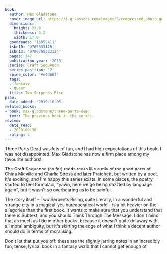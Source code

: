 ```yaml
---
book:
  author: Max Gladstone
  cover_image_url: https://i.gr-assets.com/images/S/compressed.photo.goodreads.com/books/1355469010l/16059411._SX98_.jpg
  dimensions:
    height: 22.0
    thickness: 3.2
    width: 17.9
  goodreads: '16059411'
  isbn10: '0765333120'
  isbn13: '9780765333124'
  pages: 347
  publication_year: '2013'
  series: Craft Sequence
  series_position: '2'
  spine_color: '#e4d66f'
  tags:
  - fantasy
  - queer
  title: Two Serpents Rise
plan:
  date_added: '2019-10-05'
related_books:
- book: max-gladstone/three-parts-dead
  text: The previous book in the series.
review:
  date_read:
  - 2020-09-30
  rating: 4
---
```


Three Parts Dead was lots of fun, and I had high expectations of this book. I was not disappointed. Max Gladstone has
now a firm place among my favourite authors!

The Craft Sequence (so far) reads reads like a mix of the good parts of China Mieville and Charlie Stross and later
Pratchett, but written by a poet. It's exciting, and I'm happy this series exists. In some places, the poetry started to
feel formulaic, "yawn, here we go being dazzled by language again", but it wasn't so overbearing as to be painful.

The story itself – Two Serpents Rising, quite literally, in a wonderful and strange city in a magical-yet-bureaucratical
world – is a bit heavier on the allegories than the first book. It wants to make sure that you understand that there is
Subtext, and you should Think Through The Message. I don't mind that as much as I do in other books, because it doesn't
quite do away with all moral ambiguity, but it's skirting the edge of what I think a decent author should do in terms of
moralising.

Don't let that put you off: these are the slightly jarring notes in an incredibly fun, tense, lyrical book in a fantasy
world that I cannot get enough of.
